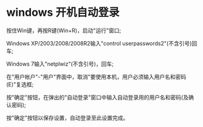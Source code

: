 # windows 开机自动登录

按住Win键，再按R键(Win+R)，启动"运行"窗口;

Windows XP/2003/2008/2008R2输入"control userpasswords2"(不含引号)回车;

Windows 7输入"netplwiz"(不含引号)，回车;

在"用户帐户"-"用户"界面中，取消"要使用本机，用户必须输入用户名和密码(E)"复选框;

按"确定"按钮，在弹出的"自动登录"窗口中输入自动登录用的用户名和密码(及确认密码);

按"确定"按钮以保存设置，自动登录至此设置完成。